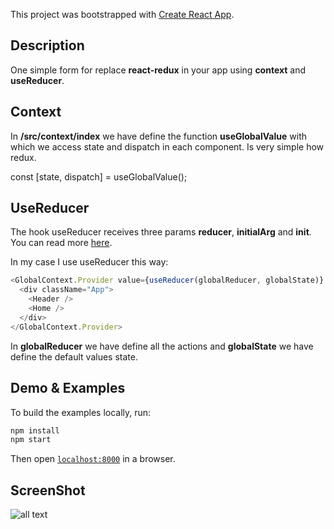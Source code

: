 This project was bootstrapped with [Create React App](https://github.com/facebook/create-react-app).

## Description

One simple form for replace **react-redux** in your app using **context** and **useReducer**.

## Context

In **/src/context/index** we have define the function **useGlobalValue** with which we access state and dispatch in each component. Is very simple how redux.

const [state, dispatch] = useGlobalValue();

## UseReducer

The hook useReducer receives three params **reducer**, **initialArg** and **init**. You can read more [here](https://reactjs.org/docs/hooks-reference.html#usereducer).

In my case I use useReducer this way:

``` js
<GlobalContext.Provider value={useReducer(globalReducer, globalState)} >
  <div className="App">
    <Header />
    <Home />
  </div>
</GlobalContext.Provider>
```

In **globalReducer** we have define all the actions and **globalState** we have define the default values state.

## Demo & Examples

To build the examples locally, run:

```bash
npm install
npm start
```

Then open [`localhost:8000`](http://localhost:8000) in a browser.

## ScreenShot

![all text](https://user-images.githubusercontent.com/28309103/83261618-00446180-a192-11ea-98a1-99e0f98269dc.gif)
